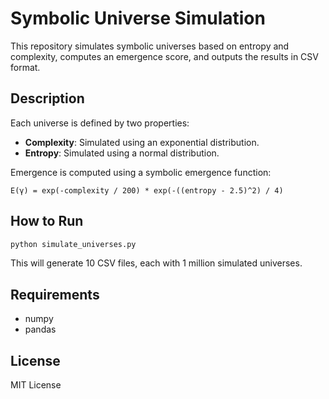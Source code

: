 
# Symbolic Universe Simulation

This repository simulates symbolic universes based on entropy and complexity,
computes an emergence score, and outputs the results in CSV format.

## Description

Each universe is defined by two properties:

- **Complexity**: Simulated using an exponential distribution.
- **Entropy**: Simulated using a normal distribution.

Emergence is computed using a symbolic emergence function:
```
E(γ) = exp(-complexity / 200) * exp(-((entropy - 2.5)^2) / 4)
```

## How to Run

```bash
python simulate_universes.py
```

This will generate 10 CSV files, each with 1 million simulated universes.

## Requirements

- numpy
- pandas

## License

MIT License
